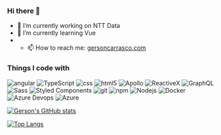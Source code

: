 ### Hi there 👋

<!--
**GersonCarrascoL/GersonCarrascoL** is a ✨ _special_ ✨ repository because its `README.md` (this file) appears on your GitHub profile.
-->
<!-- Here are some ideas to get you started: -->

- 🔭 I’m currently working on NTT Data
- 🌱 I’m currently learning Vue
- - 📫 How to reach me: [gersoncarrasco.com](https://gersoncarrasco.com)
<!-- - 👯 I’m looking to collaborate on ... -->
<!-- - 🤔 I’m looking for help with ...-->
<!-- - 💬 Ask me about ... -->
<!-- - 😄 Pronouns: ... -->
<!-- - ⚡ Fun fact: ... -->

<h3>Things I code with</h3>
<p>
  <img alt="angular" src="https://img.shields.io/badge/-Angular-DD0031?style=flat-square&logo=angular&logoColor=white" />
  <img alt="TypeScript" src="https://img.shields.io/badge/-TypeScript-007ACC?style=flat-square&logo=typescript&logoColor=white" />
  <img alt="css" src="https://img.shields.io/badge/-CSS-1572B6?style=flat-square&logo=css3&logoColor=white" />
  <img alt="html5" src="https://img.shields.io/badge/-HTML5-E34F26?style=flat-square&logo=html5&logoColor=white" />
  <img alt="Apollo" src="https://img.shields.io/badge/-Apollo%20GraphQL-311C87?style=flat-square&logo=apollo-graphql&logoColor=white" />
  <img alt="ReactiveX" src="https://img.shields.io/badge/-RxJs-B7178C?style=flat-square&logo=reactivex&logoColor=white" />
  <img alt="GraphQL" src="https://img.shields.io/badge/-GraphQL-E10098?style=flat-square&logo=graphql&logoColor=white" />
  <img alt="Sass" src="https://img.shields.io/badge/-Sass-CC6699?style=flat-square&logo=sass&logoColor=white" />
  <img alt="Styled Components" src="https://img.shields.io/badge/-Styled_Components-db7092?style=flat-square&logo=styled-components&logoColor=white" />
  <img alt="git" src="https://img.shields.io/badge/-Git-F05032?style=flat-square&logo=git&logoColor=white" />
  <img alt="npm" src="https://img.shields.io/badge/-NPM-CB3837?style=flat-square&logo=npm&logoColor=white" />
  <img alt="Nodejs" src="https://img.shields.io/badge/-Nodejs-43853d?style=flat-square&logo=Node.js&logoColor=white" />
  <img alt="Docker" src="https://img.shields.io/badge/-Docker-46a2f1?style=flat-square&logo=docker&logoColor=white" />
  <img alt="Azure Devops" src="https://img.shields.io/badge/-AzureDevops-1572B6?style=flat-square&logo=azuredevops&logoColor=white" />
  <img alt="Azure" src="https://img.shields.io/badge/-Azure-1572B6?style=flat-square&logo=microsoftazure&logoColor=white" />
</p>

[![Gerson's GitHub stats](https://github-readme-stats.vercel.app/api?username=GersonCarrascoL&show_icons=true&theme=tokyonight)](https://github.com/GersonCarrascoL/github-readme-stats)

[![Top Langs](https://github-readme-stats.vercel.app/api/top-langs/?username=GersonCarrascoL&layout=compact)](https://github.com/anuraghazra/github-readme-stats)
